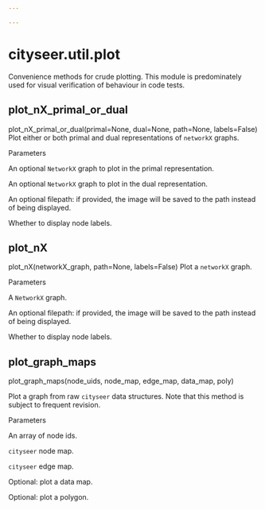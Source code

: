 ```yaml
---

---
```


<RenderMath></RenderMath>


cityseer.util.plot
==================

Convenience methods for crude plotting. This module is predominately used for visual verification of behaviour in code tests.


plot\_nX\_primal\_or\_dual
--------------------------
<FuncSignature>plot_nX_primal_or_dual(primal=None, dual=None, path=None, labels=False)</FuncSignature>
Plot either or both primal and dual representations of `networkX` graphs.

<FuncHeading>Parameters</FuncHeading>
<FuncElement name="primal" type="nx.Graph">

An optional `NetworkX` graph to plot in the primal representation.

</FuncElement>

<FuncElement name="dual" type="nx.Graph">

An optional `NetworkX` graph to plot in the dual representation.

</FuncElement>

<FuncElement name="path" type="str">

An optional filepath: if provided, the image will be saved to the path instead of being displayed.

</FuncElement>

<FuncElement name="labels" type="bool">

Whether to display node labels.

</FuncElement>

plot\_nX
--------
<FuncSignature>plot_nX(networkX_graph, path=None, labels=False)</FuncSignature>
Plot a `networkX` graph.

<FuncHeading>Parameters</FuncHeading>
<FuncElement name="networkX_graph" type="nx.Graph">

A `NetworkX` graph.

</FuncElement>

<FuncElement name="path" type="str">

An optional filepath: if provided, the image will be saved to the path instead of being displayed.

</FuncElement>

<FuncElement name="labels" type="bool">

Whether to display node labels.

</FuncElement>


plot\_graph\_maps
-----------------
<FuncSignature>plot_graph_maps(node_uids, node_map, edge_map, data_map, poly)</FuncSignature>

Plot a graph from raw `cityseer` data structures. Note that this method is subject to frequent revision.

<FuncHeading>Parameters</FuncHeading>
<FuncElement name="node_uids" type="[list, tuple, np.ndarray]">

An array of node ids.

</FuncElement>

<FuncElement name="node_map" type="np.ndarray">

`cityseer` node map.

</FuncElement>

<FuncElement name="edge_map" type="np.ndarray">

`cityseer` edge map.

</FuncElement>

<FuncElement name="data_map" type="np.ndarray">

Optional: plot a data map.

</FuncElement>

<FuncElement name="poly" type="shapely.geometry.Polygon">

Optional: plot a polygon.

</FuncElement>